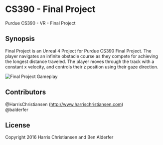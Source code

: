 # CS390 - Final Project
Purdue CS390 - VR - Final Project

## Synopsis

Final Project is an Unreal 4 Project for Purdue CS390 Final Project. The player navigates an infinite obstacle course as they compete for achieving the longest distance traveled. The player moves through the track with a constant x velocity, and controls their z position using their gaze direction.  

<img src="http://files.harrischristiansen.com/021s0q1Y0B3D/Screen%20Recording%202016-04-27%20at%2006.25%20AM.gif" width="" title="Final Project Gameplay">

## Contributors

@HarrisChristiansen (http://www.harrischristiansen.com)  
@balderfer  

## License

Copyright 2016 Harris Christiansen and Ben Alderfer  
